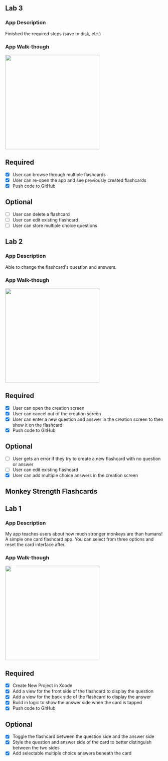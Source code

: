 ## Lab 3

### App Description
Finished the required steps (save to disk, etc.)

### App Walk-though

<img src="https://recordit.co/t4hDsu8aFw.gif" width=300><br>

## Required
- [x] User can browse through multiple flashcards
- [x] User can re-open the app and see previously created flashcards
- [x] Push code to GitHub
## Optional
- [ ] User can delete a flashcard
- [ ] User can edit existing flashcard
- [ ] User can store multiple choice questions

## Lab 2

### App Description
Able to change the flashcard's question and answers.

### App Walk-though
<img src="https://recordit.co/YrFJk00H98.gif" width=300><br>

## Required
- [x] User can open the creation screen
- [x] User can cancel out of the creation screen
- [x] User can enter a new question and answer in the creation screen to then show it on the flashcard
- [x] Push code to GitHub
## Optional
- [ ] User gets an error if they try to create a new flashcard with no question or answer
- [ ] User can edit existing flashcard
- [x] User can add multiple choice answers in the creation screen

## Monkey Strength Flashcards

## Lab 1

### App Description
My app teaches users about how much stronger monkeys are than humans! A simple one card flashcard app. You can select from three options and reset the card interface after.

### App Walk-though
<img src="https://recordit.co/oqX17y8UGd.gif" width=300><br>

## Required
- [x] Create New Project in Xcode
- [x] Add a view for the front side of the flashcard to display the question
- [x] Add a view for the back side of the flashcard to display the answer
- [x] Build in logic to show the answer side when the card is tapped
- [x] Push code to GitHub
## Optional
- [x] Toggle the flashcard between the question side and the answer side
- [x] Style the question and answer side of the card to better distinguish between the two sides
- [x] Add selectable multiple choice answers beneath the card
